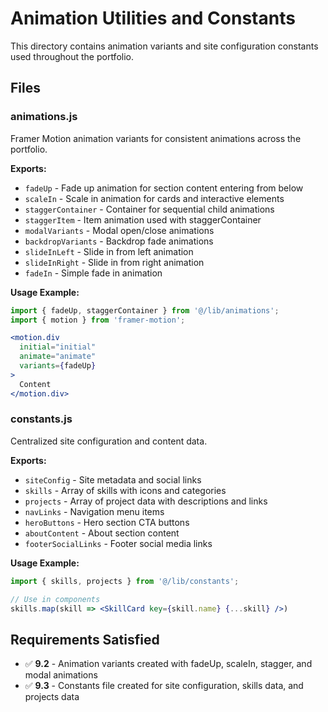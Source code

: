 # Animation Utilities and Constants

This directory contains animation variants and site configuration constants used throughout the portfolio.

## Files

### animations.js
Framer Motion animation variants for consistent animations across the portfolio.

**Exports:**
- `fadeUp` - Fade up animation for section content entering from below
- `scaleIn` - Scale in animation for cards and interactive elements
- `staggerContainer` - Container for sequential child animations
- `staggerItem` - Item animation used with staggerContainer
- `modalVariants` - Modal open/close animations
- `backdropVariants` - Backdrop fade animations
- `slideInLeft` - Slide in from left animation
- `slideInRight` - Slide in from right animation
- `fadeIn` - Simple fade in animation

**Usage Example:**
```jsx
import { fadeUp, staggerContainer } from '@/lib/animations';
import { motion } from 'framer-motion';

<motion.div
  initial="initial"
  animate="animate"
  variants={fadeUp}
>
  Content
</motion.div>
```

### constants.js
Centralized site configuration and content data.

**Exports:**
- `siteConfig` - Site metadata and social links
- `skills` - Array of skills with icons and categories
- `projects` - Array of project data with descriptions and links
- `navLinks` - Navigation menu items
- `heroButtons` - Hero section CTA buttons
- `aboutContent` - About section content
- `footerSocialLinks` - Footer social media links

**Usage Example:**
```jsx
import { skills, projects } from '@/lib/constants';

// Use in components
skills.map(skill => <SkillCard key={skill.name} {...skill} />)
```

## Requirements Satisfied

- ✅ **9.2** - Animation variants created with fadeUp, scaleIn, stagger, and modal animations
- ✅ **9.3** - Constants file created for site configuration, skills data, and projects data
